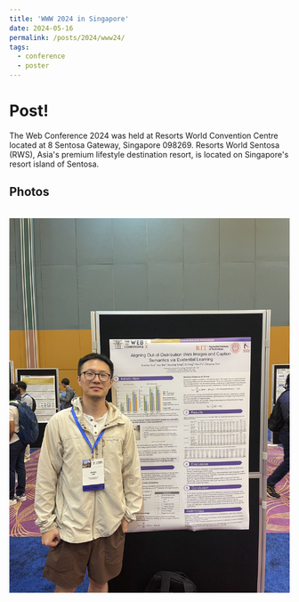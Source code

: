 ```yaml
---
title: 'WWW 2024 in Singapore'
date: 2024-05-16
permalink: /posts/2024/www24/
tags:
  - conference
  - poster
---
```


Post!
======
The Web Conference 2024 was held at Resorts World Convention Centre located at 8 Sentosa Gateway, Singapore 098269. Resorts World Sentosa (RWS), Asia's premium lifestyle destination resort, is located on Singapore's resort island of Sentosa.

Photos
------
<br/><img src='/images/www-singapore/1.jpg'>
